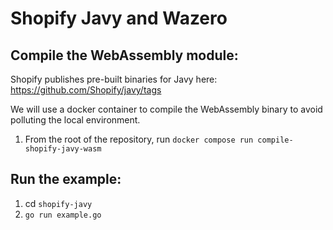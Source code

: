 # Shopify Javy and Wazero

## Compile the WebAssembly module:
Shopify publishes pre-built binaries for Javy here: https://github.com/Shopify/javy/tags

We will use a docker container to compile the WebAssembly binary to avoid polluting the local environment.
1. From the root of the repository, run `docker compose run compile-shopify-javy-wasm`

## Run the example:
1. cd `shopify-javy`
2. `go run example.go`